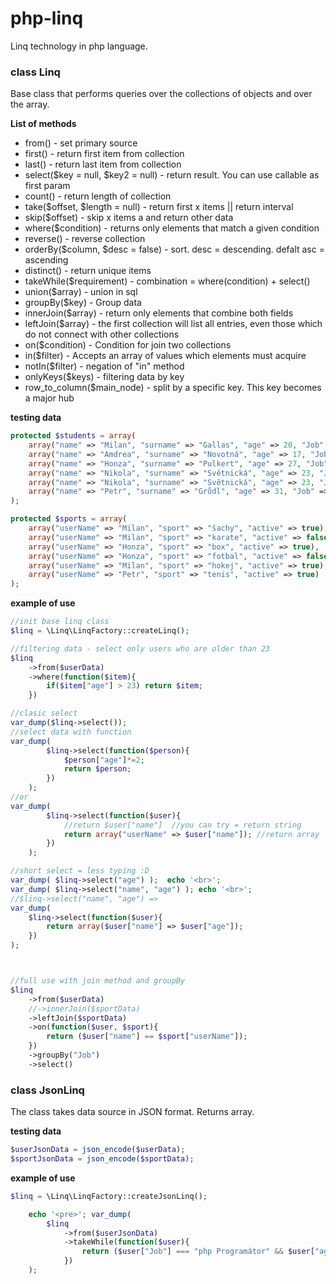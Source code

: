 # php-linq
Linq technology in php language.

### class Linq
Base class that performs queries over the collections of objects and over the array.

**List of methods**
* from() - set primary source
* first() - return first item from collection
* last() - return last item from collection
* select($key = null, $key2 = null) - return result. You can use callable as first param
* count() - return length of collection
* take($offset, $length = null) - return first x items || return interval
* skip($offset) - skip x items a and return other data
* where($condition) - returns only elements that match a given condition
* reverse() - reverse collection
* orderBy($column, $desc = false) - sort. desc = descending. defalt asc = ascending
* distinct() - return unique items
* takeWhile($requirement) - combination = where(condition) + select()
* union($array) - union in sql
* groupBy($key) - Group data
* innerJoin($array) - return only elements that combine both fields
* leftJoin($array) - the first collection will list all entries, even those which do not connect with other collections
* on($condition) - Condition for join two collections
* in($filter) - Accepts an array of values which elements must acquire
* notIn($filter) - negation of "in" method
 * onlyKeys($keys) - filtering data by key
* row_to_column($main_node) - split by a specific key. This key becomes a major hub

**testing data**
```php
protected $students = array(
    array("name" => "Milan", "surname" => "Gallas", "age" => 20, "Job" => "php Programátor"),
    array("name" => "Amdrea", "surname" => "Novotná", "age" => 17, "Job" => "java Programátor"),
    array("name" => "Honza", "surname" => "Pulkert", "age" => 27, "Job" => "c# Programátor"),
    array("name" => "Nikola", "surname" => "Světnická", "age" => 23, "Job" => "php Programátor"),
    array("name" => "Nikola", "surname" => "Světnická", "age" => 23, "Job" => "php Programátor"),
    array("name" => "Petr", "surname" => "Grůdl", "age" => 31, "Job" => "java Programátor"),
);

protected $sports = array(
    array("userName" => "Milan", "sport" => "šachy", "active" => true),
    array("userName" => "Milan", "sport" => "karate", "active" => false),
    array("userName" => "Honza", "sport" => "box", "active" => true),
    array("userName" => "Honza", "sport" => "fotbal", "active" => false),
    array("userName" => "Milan", "sport" => "hokej", "active" => true),
    array("userName" => "Petr", "sport" => "tenis", "active" => true)
);
```

**example of use**
```php
//init base linq class
$linq = \Linq\LinqFactory::createLinq();

//filtering data - select only users who are older than 23
$linq
	->from($userData)
	->where(function($item){
		if($item["age"] > 23) return $item;
	})

//clasic select
var_dump($linq->select());
//select data with function
var_dump(
		$linq->select(function($person){
			$person["age"]*=2;
			return $person;
		})
	);
//or
var_dump(
		$linq->select(function($user){
			//return $user["name"]  //you can try = return string
			return array("userName" => $user["name"]); //return array
		})
	);

//short select = less typing :D
var_dump( $linq->select("age") );  echo '<br>';
var_dump( $linq->select("name", "age") ); echo '<br>';
//$linq->select("name", "age") =>
var_dump(
	$linq->select(function($user){
		return array($user["name"] => $user["age"]);
	})
);



//full use with join method and groupBy
$linq
	->from($userData)
	//->innerJoin($sportData)
	->leftJoin($sportData)
	->on(function($user, $sport){
		return ($user["name"] == $sport["userName"]);
	})
	->groupBy("Job")
	->select()
```


### class JsonLinq
The class takes data source in JSON format. Returns array.

**testing data**
```php
$userJsonData = json_encode($userData);
$sportJsonData = json_encode($sportData);
```

**example of use**
```php
$linq = \Linq\LinqFactory::createJsonLinq();

	echo '<pre>'; var_dump(
		$linq
			->from($userJsonData)
			->takeWhile(function($user){
				return ($user["Job"] === "php Programátor" && $user["age"] > 20);
			})
	);
```